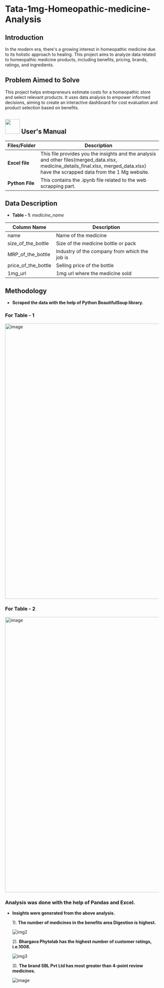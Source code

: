 # Tata-1mg-Homeopathic-medicine-Analysis
## Introduction
In the modern era, there's a growing interest in homeopathic medicine due to its holistic approach to healing. This project aims to analyze data related to homeopathic medicine products, including benefits, pricing, brands, ratings, and ingredients.

## Problem Aimed to Solve
This project helps entrepreneurs estimate costs for a homeopathic store and select relevant products. It uses data analysis to empower informed decisions, aiming to create an interactive dashboard for cost evaluation and product selection based on benefits.

##  <img src="https://user-images.githubusercontent.com/106439762/181935629-b3c47bd3-77fb-4431-a11c-ff8ba0942b63.gif" width="48" height="48"> **User's Manual**

| Files/Folder| Description |
| ------------- | ------------- |
| **Excel file** | This file provides you the insights and the analysis and other files(merged_data.xlsx, medicine_details_final.xlsx, merged_data.xlsx) have the scrapped                   data from the 1 Mg website. |
| **Python File** | This contains the .ipynb file related to the web scrapping part.  |

## Data Description

- **Table - 1**: *medicine_name*

Column Name           | Description
----------------------|-----------------------------------------------------------
name                  | Name of the medicine
size_of_the_bottle    | Size of the medicine bottle or pack
MRP_of_the_bottle     | Industry of the company from which the job is
price_of_the_bottle   | Selling price of the bottle
1mg_url               | 1mg url where the medicine sold
##  Methodology

- **Scraped the data with the help of Python BeautifulSoup library.**

### For Table - 1

<img width="900" alt="image" src="https://github.com/Ankitaaa03/Tata-1mg-Homeopathic-medicine-Analysis/assets/133629631/0881031c-2ce7-4b25-86b6-43f8b6198a85">

### For Table - 2

<img width="900" alt="image" src="https://github.com/Ankitaaa03/Tata-1mg-Homeopathic-medicine-Analysis/assets/133629631/24f5036a-f40c-49e1-935d-bb8699221f7d">

### Analysis was done with the help of Pandas and Excel.

- **Insights were generated from the above analysis.**

  1). **The number of medicines in the benefits area Digestion is highest.**
  
  ![img2](https://github.com/Ankitaaa03/Tata-1mg-Homeopathic-medicine-Analysis/assets/133629631/e42737e0-6359-43b7-b181-80d75675678c)

  2). **Bhargava Phytolab has the highest number of customer ratings, i.e.1008.**
  
  ![img3](https://github.com/Ankitaaa03/Tata-1mg-Homeopathic-medicine-Analysis/assets/133629631/63d93dd6-4a99-4f78-be4c-6595fa107a30)

  3). **The brand SBL Pvt Ltd has most greater than 4-point review medicines.**
  
  ![image](https://github.com/Ankitaaa03/Tata-1mg-Homeopathic-medicine-Analysis/assets/133629631/17dff270-ec40-45ed-b510-7c718d6c5712)



